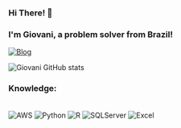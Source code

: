 ### Hi There! 👋
### I'm Giovani, a problem solver from Brazil!

[![Blog](https://img.shields.io/badge/LinkedIn-0077B5?style=for-the-badge&logo=linkedin&logoColor=white)](https://www.linkedin.com/in/giovani-ferrari-9b1a50185/)

![Giovani GitHub stats](https://github-readme-stats.vercel.app/api?username=GiovaniF25&show_icons=true&theme=radical)

### Knowledge:
<div style="display: inline_block"><br/>
  <img align="center" alt="AWS"    src="https://img.shields.io/badge/Amazon_AWS-232F3E?style=for-the-badge&logo=amazon-aws&logoColor=white" />
  <img align="center" alt="Python"    src="https://img.shields.io/badge/Python-3776AB?style=for-the-badge&logo=python&logoColor=white" />
  <img align="center" alt="R"    src="https://img.shields.io/badge/R-276DC3?style=for-the-badge&logo=r&logoColor=white" />
  <img align="center" alt="SQLServer"    src="https://img.shields.io/badge/MySQL-00000F?style=for-the-badge&logo=mysql&logoColor=white](https://img.shields.io/badge/Microsoft_SQL_Server-CC2927?style=for-the-badge&logo=microsoft-sql-server&logoColor=white)" />
  <img align="center" alt="Excel"    src="https://img.shields.io/badge/Microsoft_Excel-217346?style=for-the-badge&logo=microsoft-excel&logoColor=white" />
 </div>
